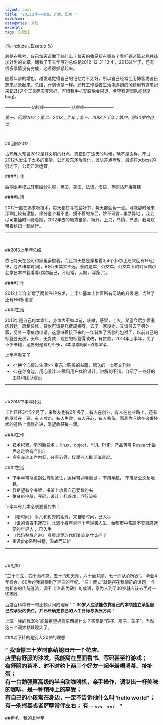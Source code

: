 ```yaml
---
layout: post
title: "2013过半——总结、计划、思30 "
modified:
categories: 规划
excerpt:
tags: [规划]
---
```

{% include JB/setup %}


总是在思考，自己每天都做了些什么？每天的收获都有哪些？看标题这篇又是总结加计划的文章，翻看了下去年写的总结是2012-12-31 13:41，2013过半了，还有很多事情没有完成，必须得抓紧起来。

随着年龄的增加，越发越觉得自己的记忆力不太好，所以自己经常会用博客或者日志来记录起来，总结，计划也是一样。还有工作或者生活中遇到的问题用有道笔记来记录(这个工具确实非常好，可惜我手机安装后会闪退，希望有道团队能修复bug)。

_——————分割线——————-分割线———————_

_第一、回顾2012；第二、2013上半年；第三、2013下半年；第四、思30岁的自己_



<br>


##回顾2012

古玛雅人预言2012是其文明的终点，真正到了这天的时候，确不是这样，不过2012也发生了太多的事情，公司股东矛盾激化，团队差点解散，最终在大boss的努力下，公司正常运营。

####工作 

后期业务模式转型婚纱礼服，英国，美国，法语，澳语，等网站开始筹建

####生活

2012一直在追求新技术，每天都在寻找些好书，每天都会读一点。可能那时候来深圳比较有激情。缘分是个看不透、摸不着的东西，妙不可言…虽然异地 ，我会尽可能抽时间陪着她，2012年去的地方很多，杭州，上海，乌镇，宁波，我喜欢带着媳妇一起旅行。

-------------------

<br>

##2013上半年总结  

依旧每天在公司和家里穿梭着，而且每天总是穿梭着3,4个小时(上班来回有60公里，包含堵车时间)，60公里其实不远，慢的是车，公交车。公交车上的时间偶尔会拿出本书籍看看(偶尔而已，不经常，人懒，浮躁了)。

####工作

2012上半年新增了两位PHP技术，上半年基本上忙着所有网站的升级吧，当然了还有PM多语言

####生活

2013年是自己的本命年，身体大不如以前，咳嗽，感冒，上火，希望今后加强锻炼转运。房租装修，贷款可谓是几费周折呀，去了一家没批，又请假去了另外一家，另外一家成功申请，这意味着接下来的一年背负了贷款的包袱了，以前自己的标签是无房，无车，无贷款，现在的标签得改改，有贷款。2013年上半年，买了不少书籍，遗憾的是看的不多，3本厚厚的js+外加php。

上半年看完了

* <<换个心情过生活>>  京东上购买的书籍，赠送的一本英文刊物
* <<在你身边，用心设计>>腾讯用户体验设计，讲解的不错，介绍了一些好的工具和团队建设

------------------


<br>

##2013下半年计划  

工作已经3年5个月了，来聚友也有2年多了。有人在创业，有人在创业路上，还有的继续在上班。有人成功，有人失败，有人开心，有人悲伤。而我依旧站在追求技术的道路上慢慢奋进，渴望收获每一滴。

####工作

* 技术积累，学习新技术 。linux，object，YUI，PHP，产品等等 Research最后必定会有产出:) 
* 多多交流工作内容，分享心得，接受别人批评和建议。

####生活

* 下半年可能搬到公司附近住，这样可以睡懒觉 ，不用早起， 不用挤公交和地铁。 
* 我希望有个书架，书架上放着自己爱看的书 
* 换台新电脑，写码，设计，打游戏，运行流畅


下半年有几本必须要看的书： 

* 《暗时间》 平凡和优秀的距离，来自暗时间，已入手 
* 《谁的青春不迷茫》  北漂小青年刘同十年逆袭人生，给都市中焦躁不安困惑迷茫的年轻人 ，已入手 
* 《代码整理之道》   看看规范的代码到底是什么样？ 
*  重读php系列书籍，温故而知新

------------------

<br>

##思30		




“三十而立，四十而不惑，五十而知天命，六十而耳顺，七十而从心所欲”。 毕业4年有余，80后的我转眼到了奔三的年纪，“三十而立”就是摆在我眼前的话题， 作为祖宗的传统说法，源于《论语.为政》的成语，意为人到了30岁就应该去面对一切困难。   

<p>百度百科中有一句比较认同的理解：<span style="font-weight:bold;font-size;16px;">“ 30岁人应该能依靠自己的本领独立承担自己应承受的责任，并已经确定自己的人生目标与发展方向 ”</span></p>

上班一族的我30岁能最希望拥有东西是什么？答案是“孩子、房子、车子”，当然这三个词太枯燥现实了。 

###以下转的是别人30岁的理想 

<p style="font-size:18px;font-weight:bold;">
” 我憧憬三十岁时能给媳妇开一个花店。<br>
店里有舒服的沙发，我能窝在里面看书、写码甚至打游戏；<br>
有舒服的茶座，时不时约上两三个好友一起坐着喝喝茶、扯扯蛋；<br>
有一台勉强算高级的半自动咖啡机，亲手操作，调制出一杯美味的咖啡，是一种精神上的享受；<br>
有自己的小孩常在身边，一定不告诉他什么叫“hello world”；<br>
有一条柯基或者萨摩常伴左右；
有…
。。。
。。。 “</p>


     

##再见，我的上半年 